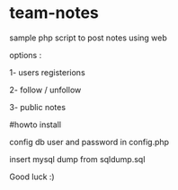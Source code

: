 # team-notes
sample php script to post notes using web 

options :

1- users registerions

2- follow / unfollow

3- public notes

#howto install

config db user and password in config.php

insert mysql dump from sqldump.sql


Good luck :)
